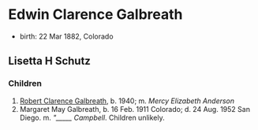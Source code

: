 # Edwin Clarence Galbreath

- birth:  22 Mar 1882, Colorado

## Lisetta H Schutz

### Children

1. [Robert Clarence Galbreath](galbreath-robert-clarence-galbreath.md), b. 1940; m. *Mercy Elizabeth Anderson*
2. Margaret May Galbreath, b. 16 Feb. 1911 Colorado; d. 24 Aug. 1952 San Diego.  m. *"_____ Campbell*.  Children unlikely.

